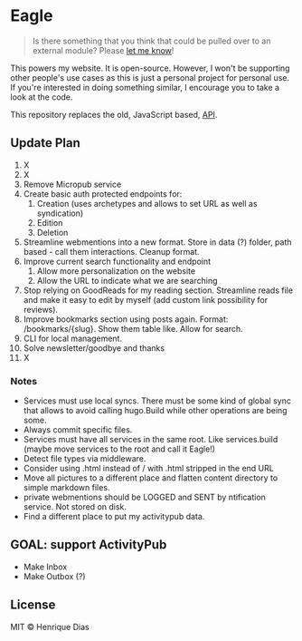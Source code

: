# Eagle

> Is there something that you think that could be pulled over to an external module?
> Please [let me know](https://github.com/hacdias/eagle-go/issues/new)!

This powers my website. It is open-source. However, I won't be supporting other people's use
cases as this is just a personal project for personal use. If you're interested in doing
something similar, I encourage you to take a look at the code.

This repository replaces the old, JavaScript based, [API](https://github.com/hacdias/eagle-js).

## Update Plan

1. X
2. X
4. Remove Micropub service
5. Create basic auth protected endpoints for:
   1. Creation (uses archetypes and allows to set URL as well as syndication)
   2. Edition
   3. Deletion
6. Streamline webmentions into a new format. Store in data (?) folder, path based - call them interactions. Cleanup format.
7. Improve current search functionality and endpoint
   1. Allow more personalization on the website
   2. Allow the URL to indicate what we are searching
8. Stop relying on GoodReads for my reading section. Streamline reads file and make it easy to edit by myself (add custom link possibility for reviews).
9. Improve bookmarks section using posts again. Format: /bookmarks/{slug}. Show them table like. Allow for search.
10. CLI for local management.
11. Solve newsletter/goodbye and thanks
12. X

### Notes

- Services must use local syncs. There must be some kind of global sync that allows to avoid calling hugo.Build while other operations are being some.
- Always commit specific files.
- Services must have all services in the same root. Like services.build (maybe move services to the root and call it Eagle!)
- Detect file types via middleware.
- Consider using .html instead of / with .html stripped in the end URL
- Move all pictures to a different place and flatten content directory to simple markdown files.
- private webmentions should be LOGGED and SENT by ntification service. Not stored on disk.
- Find a different place to put my activitypub data.

## GOAL: support ActivityPub

- Make Inbox
- Make Outbox (?)

## License

MIT © Henrique Dias
